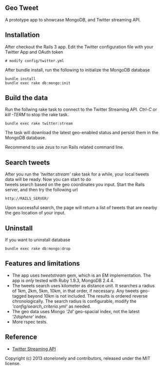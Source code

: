 ## Geo Tweet

A prototype app to showcase MongoDB, and Twitter streaming API.

## Installation

After checkout the Rails 3 app. Edit the Twitter configuration file with your Twitter App and OAuth token 

    # modify config/twitter.yml

After bundle install, run the following to initialize the MongoDB database

	bundle install
    bundle exec rake db:mongo:init
	
## Build the data

Run the follwing rake task to connect to the Twitter Streaming API. _Ctrl-C_ or _kill -TERM_ to stop the rake task.
    
    bundle exec rake twitter:stream

The task will download the latest geo-enabled status and persist them in the MongoDB database.

Recommend to use _zeus_ to run Rails related command line.

## Search tweets

After you run the _'twitter:stream'_ rake task for a while, your local tweets data will be ready. Now you can start to do  
tweets search based on the geo coordinates you input. Start the Rails server, and then try the following url

    http://RAILS_SERVER/
	
Upon successful search, the page will return a list of tweets that are nearby the geo location of your input.


## Uninstall

If you want to uninstall database
   
	bundle exec rake db:mongo:drop

## Features and limitations

* The app uses _tweetstream_ gem, which is an EM implementation. The app is _only_ tested with Ruby 1.9.3, MongoDB 2.4.4. 
* The tweets search uses kilometer as distance unit. It searches a radius of 1km, 2km, 5km, 10km, in that order, if 
necessary. Any tweets geo-tagged beyond 10km is not included. The results is ordered reverse chronologically. The search
radius is configurable, modify the _'config/search_criteria.yml'_ as needed.
* The geo data uses Mongo _'2d'_ geo-spacial index, not the latest _'2dsphere'_ index.
* More rspec tests.


## Reference

* [Twitter Streaming API](https://dev.twitter.com/docs/streaming-apis)



Copyright (c) 2013 stonelonely and contributors, released under the MIT license.
